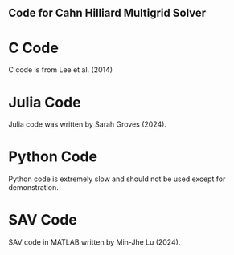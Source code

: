 ## Code for Cahn Hilliard Multigrid Solver

# C Code
C code is from Lee et al. (2014)

# Julia Code
Julia code was written by Sarah Groves (2024).

# Python Code
Python code is extremely slow and should not be used except for demonstration.

# SAV Code
SAV code in MATLAB written by Min-Jhe Lu (2024). 
